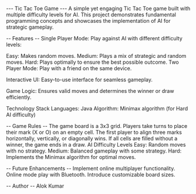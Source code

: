 --- Tic Tac Toe Game ---
A simple yet engaging Tic Tac Toe game built with multiple difficulty levels for AI. This project demonstrates fundamental programming concepts and showcases the implementation of AI for strategic gameplay.

-- Features --
Single Player Mode: Play against AI with different difficulty levels:

Easy: Makes random moves.
Medium: Plays a mix of strategic and random moves.
Hard: Plays optimally to ensure the best possible outcome.
Two Player Mode: Play with a friend on the same device.

Interactive UI: Easy-to-use interface for seamless gameplay.

Game Logic: Ensures valid moves and determines the winner or draw efficiently.

Technology Stack
Languages: Java
Algorithm: Minimax algorithm (for Hard AI difficulty)

-- Game Rules --
The game board is a 3x3 grid.
Players take turns to place their mark (X or O) on an empty cell.
The first player to align three marks horizontally, vertically, or diagonally wins.
If all cells are filled without a winner, the game ends in a draw.
AI Difficulty Levels
Easy: Random moves with no strategy.
Medium: Balanced gameplay with some strategy.
Hard: Implements the Minimax algorithm for optimal moves.

-- Future Enhancements --
Implement online multiplayer functionality.
Online mode play with Bluetooth.
Introduce customizable board sizes.

-- Author --
  Alok Kumar
